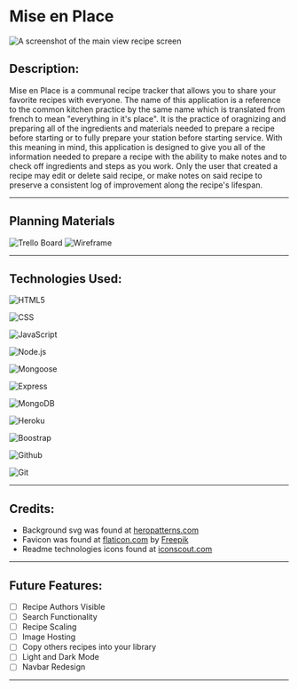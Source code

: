 # **Mise en Place**
![A screenshot of the main view recipe screen](https://i.imgur.com/wCzpuZ4.jpg)
## Description:
Mise en Place is a communal recipe tracker that allows you to share your favorite recipes with everyone. The name of this application is a reference to the common kitchen practice by the same name which is translated from french to mean "everything in it's place". It is the practice of oragnizing and preparing all of the ingredients and materials needed to prepare a recipe before starting or to fully prepare your station before starting service. With this meaning in mind, this application is designed to give you all of the information needed to prepare a recipe with the ability to make notes and to check off ingredients and steps as you work. Only the user that created a recipe may edit or delete said recipe, or make notes on said recipe to preserve a consistent log of improvement along the recipe's lifespan.

---

## Planning Materials
![Trello Board](https://trello.com/b/0RP6iKjU/mise-en-place-recipe-tracker)
![Wireframe](https://whimsical.com/mise-en-place-recipe-tracker-5nVuVdhQTRAQ8me5hK6UkU)

---

## Technologies Used:
![HTML5](https://cdn.iconscout.com/icon/free/png-64/html5-42-1175210.png)

![CSS](https://cdn.iconscout.com/icon/free/png-64/css3-8-1175200.png)

![JavaScript](https://cdn.iconscout.com/icon/free/png-64/javascript-23-1174949.png)

![Node.js](https://cdn.iconscout.com/icon/free/png-64/node-js-2-1174936.png)

![Mongoose](https://mongoosejs.com/docs/images/mongoose5_62x30_transparent.png)

![Express](https://i.imgur.com/RmG2unT.png)

![MongoDB](https://cdn.iconscout.com/icon/free/png-64/mongodb-3-1175138.png)

![Heroku](https://cdn.iconscout.com/icon/free/png-64/heroku-9-1175212.png)

![Boostrap](https://cdn.iconscout.com/icon/free/png-64/bootstrap-6-1175203.png)

![Github](https://cdn.iconscout.com/icon/free/png-64/github-159-721954.png)

![Git](https://cdn.iconscout.com/icon/free/png-64/social-285-116319.png)

---

## Credits:

- Background svg was found at [heropatterns.com](https://heropatterns.com/)
- Favicon was found at [flaticon.com](https://www.flaticon.com/free-icon/cooking_1830839?term=cooking&related_id=1830839#) by [Freepik](https://www.flaticon.com/authors/freepik)
- Readme technologies icons found at [iconscout.com](https://iconscout.com/)

---

## Future Features:
- [ ] Recipe Authors Visible
- [ ] Search Functionality
- [ ] Recipe Scaling
- [ ] Image Hosting
- [ ] Copy others recipes into your library
- [ ] Light and Dark Mode
- [ ] Navbar Redesign

---